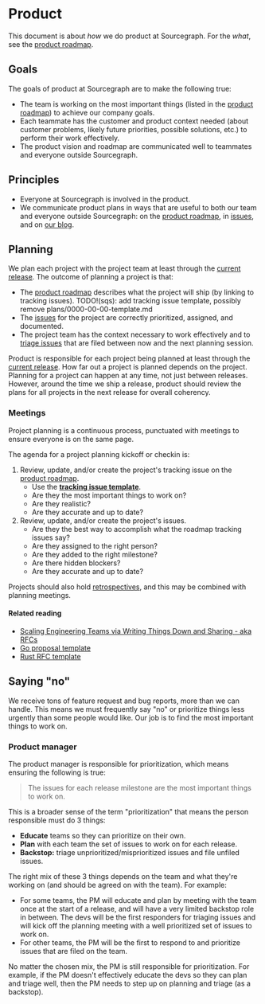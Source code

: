 # Product

This document is about *how* we do product at Sourcegraph. For the *what*, see the [product roadmap](../roadmap/index.md).

## Goals

The goals of product at Sourcegraph are to make the following true:

- The team is working on the most important things (listed in the [product roadmap](../roadmap/index.md)) to achieve our company goals.
- Each teammate has the customer and product context needed (about customer problems, likely future priorities, possible solutions, etc.) to perform their work effectively.
- The product vision and roadmap are communicated well to teammates and everyone outside Sourcegraph.

## Principles

- Everyone at Sourcegraph is involved in the product.
- We communicate product plans in ways that are useful to both our team and everyone outside Sourcegraph: on the [product roadmap](../roadmap/index.md), in [issues](../issues.md), and on [our blog](https://about.sourcegraph.com/blog).

## Planning

We plan each project with the project team at least through the [current release](../releases.md). The outcome of planning a project is that:

- The [product roadmap](../roadmap/index.md) describes what the project will ship (by linking to tracking issues). TODO!(sqs): add tracking issue template, possibly remove plans/0000-00-00-template.md
- The [issues](../issues.md) for the project are correctly prioritized, assigned, and documented.
- The project team has the context necessary to work effectively and to [triage issues](../issues.md#triage) that are filed between now and the next planning session.

Product is responsible for each project being planned at least through the [current release](../releases.md). How far out a project is planned depends on the project. Planning for a project can happen at any time, not just between releases. However, around the time we ship a release, product should review the plans for all projects in the next release for overall coherency.

### Meetings

Project planning is a continuous process, punctuated with meetings to ensure everyone is on the same page.

The agenda for a project planning kickoff or checkin is:

1. Review, update, and/or create the project's tracking issue on the [product roadmap](../roadmap/index.md).
   - Use the [**tracking issue template**](tracking_issue_template.md).
   - Are they the most important things to work on?
   - Are they realistic?
   - Are they accurate and up to date?
1. Review, update, and/or create the project's issues.
   - Are they the best way to accomplish what the roadmap tracking issues say?
   - Are they assigned to the right person?
   - Are they added to the right milestone?
   - Are there hidden blockers?
   - Are they accurate and up to date?

Projects should also hold [retrospectives](../retrospectives/index.md), and this may be combined with planning meetings.

#### Related reading

- [Scaling Engineering Teams via Writing Things Down and Sharing - aka RFCs](https://blog.pragmaticengineer.com/scaling-engineering-teams-via-writing-things-down-rfcs/)
- [Go proposal template](https://github.com/golang/proposal/blob/master/design/TEMPLATE.md)
- [Rust RFC template](https://github.com/rust-lang/rfcs/blob/master/0000-template.md)

## Saying "no"

We receive tons of feature request and bug reports, more than we can handle. This means we must frequently say "no" or prioritize things less urgently than some people would like. Our job is to find the most important things to work on.

### Product manager

The product manager is responsible for prioritization, which means ensuring the following is true:

> The issues for each release milestone are the most important things to work on.

This is a broader sense of the term "prioritization" that means the person responsible must do 3 things:

- **Educate** teams so they can prioritize on their own.
- **Plan** with each team the set of issues to work on for each release.
- **Backstop:** triage unprioritized/misprioritized issues and file unfiled issues.

The right mix of these 3 things depends on the team and what they're working on (and should be agreed on with the team). For example:

- For some teams, the PM will educate and plan by meeting with the team once at the start of a release, and will have a very limited backstop role in between. The devs will be the first responders for triaging issues and will kick off the planning meeting with a well prioritized set of issues to work on.
- For other teams, the PM will be the first to respond to and prioritize issues that are filed on the team.

No matter the chosen mix, the PM is still responsible for prioritization. For example, if the PM doesn't effectively educate the devs so they can plan and triage well, then the PM needs to step up on planning and triage (as a backstop).

